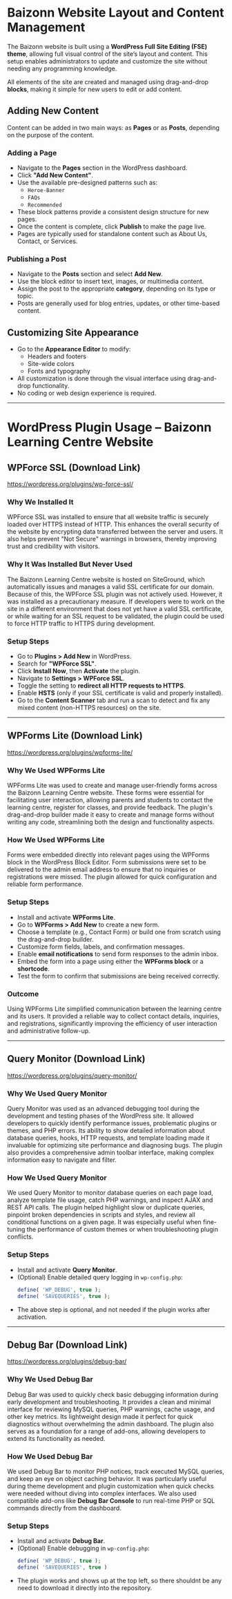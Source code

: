 # Baizonn Website Layout and Content Management

The Baizonn website is built using a **WordPress Full Site Editing (FSE) theme**, allowing full visual control of the site’s layout and content. This setup enables administrators to update and customize the site without needing any programming knowledge.

All elements of the site are created and managed using drag-and-drop **blocks**, making it simple for new users to edit or add content.

## Adding New Content

Content can be added in two main ways: as **Pages** or as **Posts**, depending on the purpose of the content.

### Adding a Page

- Navigate to the **Pages** section in the WordPress dashboard.
- Click **"Add New Content"**.
- Use the available pre-designed patterns such as:
  - `Heroe-Banner`
  - `FAQs`
  - `Recommended`
- These block patterns provide a consistent design structure for new pages.
- Once the content is complete, click **Publish** to make the page live.
- Pages are typically used for standalone content such as About Us, Contact, or Services.

### Publishing a Post

- Navigate to the **Posts** section and select **Add New**.
- Use the block editor to insert text, images, or multimedia content.
- Assign the post to the appropriate **category**, depending on its type or topic.
- Posts are generally used for blog entries, updates, or other time-based content.

## Customizing Site Appearance

- Go to the **Appearance Editor** to modify:
  - Headers and footers
  - Site-wide colors
  - Fonts and typography
- All customization is done through the visual interface using drag-and-drop functionality.
- No coding or web design experience is required.

---

# WordPress Plugin Usage – Baizonn Learning Centre Website

## WPForce SSL (Download Link)

https://wordpress.org/plugins/wp-force-ssl/

### Why We Installed It

WPForce SSL was installed to ensure that all website traffic is securely loaded over HTTPS instead of HTTP. This enhances the overall security of the website by encrypting data transferred between the server and users. It also helps prevent "Not Secure" warnings in browsers, thereby improving trust and credibility with visitors.

### Why It Was Installed But Never Used

The Baizonn Learning Centre website is hosted on SiteGround, which automatically issues and manages a valid SSL certificate for our domain. Because of this, the WPForce SSL plugin was not actively used. However, it was installed as a precautionary measure. If developers were to work on the site in a different environment that does not yet have a valid SSL certificate, or while waiting for an SSL request to be validated, the plugin could be used to force HTTP traffic to HTTPS during development.

### Setup Steps

- Go to **Plugins > Add New** in WordPress.  
- Search for **"WPForce SSL"**.  
- Click **Install Now**, then **Activate** the plugin.  
- Navigate to **Settings > WPForce SSL**.  
- Toggle the setting to **redirect all HTTP requests to HTTPS**.  
- Enable **HSTS** (only if your SSL certificate is valid and properly installed).  
- Go to the **Content Scanner** tab and run a scan to detect and fix any mixed content (non-HTTPS resources) on the site.

---

## WPForms Lite (Download Link)

https://wordpress.org/plugins/wpforms-lite/

### Why We Used WPForms Lite

WPForms Lite was used to create and manage user-friendly forms across the Baizonn Learning Centre website. These forms were essential for facilitating user interaction, allowing parents and students to contact the learning centre, register for classes, and provide feedback. The plugin's drag-and-drop builder made it easy to create and manage forms without writing any code, streamlining both the design and functionality aspects.

### How We Used WPForms Lite

Forms were embedded directly into relevant pages using the WPForms block in the WordPress Block Editor. Form submissions were set to be delivered to the admin email address to ensure that no inquiries or registrations were missed. The plugin allowed for quick configuration and reliable form performance.

### Setup Steps

- Install and activate **WPForms Lite**.  
- Go to **WPForms > Add New** to create a new form.  
- Choose a template (e.g., Contact Form) or build one from scratch using the drag-and-drop builder.  
- Customize form fields, labels, and confirmation messages.  
- Enable **email notifications** to send form responses to the admin inbox.  
- Embed the form into a page using either the **WPForms block** or a **shortcode**.  
- Test the form to confirm that submissions are being received correctly.

### Outcome

Using WPForms Lite simplified communication between the learning centre and its users. It provided a reliable way to collect contact details, inquiries, and registrations, significantly improving the efficiency of user interaction and administrative follow-up.

---

## Query Monitor (Download Link)

https://wordpress.org/plugins/query-monitor/

### Why We Used Query Monitor

Query Monitor was used as an advanced debugging tool during the development and testing phases of the WordPress site. It allowed developers to quickly identify performance issues, problematic plugins or themes, and PHP errors. Its ability to show detailed information about database queries, hooks, HTTP requests, and template loading made it invaluable for optimizing site performance and diagnosing bugs. The plugin also provides a comprehensive admin toolbar interface, making complex information easy to navigate and filter.

### How We Used Query Monitor

We used Query Monitor to monitor database queries on each page load, analyze template file usage, catch PHP warnings, and inspect AJAX and REST API calls. The plugin helped highlight slow or duplicate queries, pinpoint broken dependencies in scripts and styles, and review all conditional functions on a given page. It was especially useful when fine-tuning the performance of custom themes or when troubleshooting plugin conflicts.

### Setup Steps

- Install and activate **Query Monitor**.
- (Optional) Enable detailed query logging in `wp-config.php`:
  ```php
  define( 'WP_DEBUG', true );
  define( 'SAVEQUERIES', true );
- The above step is optional, and not needed if the plugin works after activation.

---

## Debug Bar (Download Link)

https://wordpress.org/plugins/debug-bar/

### Why We Used Debug Bar

Debug Bar was used to quickly check basic debugging information during early development and troubleshooting. It provides a clean and minimal interface for reviewing MySQL queries, PHP warnings, cache usage, and other key metrics. Its lightweight design made it perfect for quick diagnostics without overwhelming the admin dashboard. The plugin also serves as a foundation for a range of add-ons, allowing developers to extend its functionality as needed.

### How We Used Debug Bar

We used Debug Bar to monitor PHP notices, track executed MySQL queries, and keep an eye on object caching behavior. It was particularly useful during theme development and plugin customization when quick checks were needed without diving into complex interfaces. We also used compatible add-ons like **Debug Bar Console** to run real-time PHP or SQL commands directly from the dashboard.

### Setup Steps

- Install and activate **Debug Bar**.
- (Optional) Enable debugging in `wp-config.php`:
  ```php
  define( 'WP_DEBUG', true );
  define( 'SAVEQUERIES', true )
- The plugin works and shows up at the top left, so there shouldnt be any need to download it directly into the repository.
